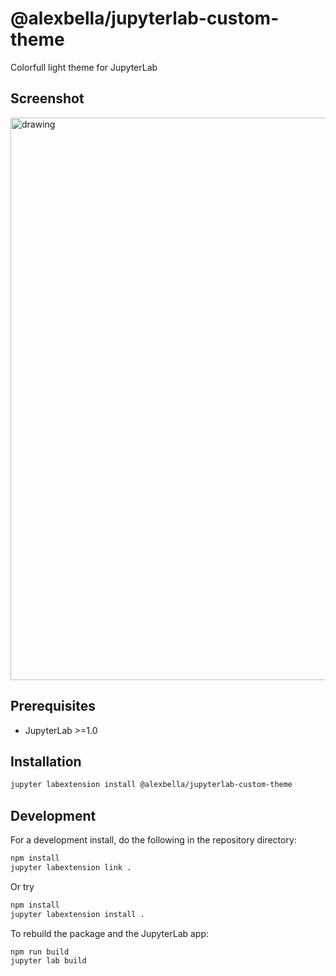 # @alexbella/jupyterlab-custom-theme

Colorfull light theme for JupyterLab

## Screenshot
<img src="https://imgur.com/xidQu2n.png" alt="drawing" width="900"/>

## Prerequisites

* JupyterLab >=1.0

## Installation

```bash
jupyter labextension install @alexbella/jupyterlab-custom-theme
```

## Development

For a development install, do the following in the repository directory:

```bash
npm install
jupyter labextension link .
```

Or try
```bash
npm install
jupyter labextension install .
```


To rebuild the package and the JupyterLab app:

```bash
npm run build
jupyter lab build
```